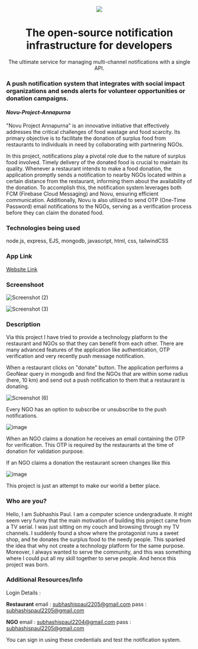 
<div align="center">
    <a href="https://connect.novu.co" target="_blank"><img src="https://user-images.githubusercontent.com/100117126/235352632-e3e22d9e-2c8b-43d3-a297-dd8fbd90fc56.png" /></a>
</div>

<h1 align="center">The open-source notification infrastructure for developers</h1>

<div align="center">
The ultimate service for managing multi-channel notifications with a single API.
</div>

<h3>A push notification system that integrates with social impact organizations and sends alerts for volunteer opportunities or donation campaigns.</h3>

<h4><i>Novu-Project-Annapurna</i></h4>
<p>
"Novu Project Annapurna" is an innovative initiative that effectively addresses the critical challenges of food wastage and food scarcity. Its primary objective is to facilitate the donation of surplus food from restaurants to individuals in need by collaborating with partnering NGOs.

In this project, notifications play a pivotal role due to the nature of surplus food involved. Timely delivery of the donated food is crucial to maintain its quality. Whenever a restaurant intends to make a food donation, the application promptly sends a notification to nearby NGOs located within a certain distance from the restaurant, informing them about the availability of the donation. To accomplish this, the notification system leverages both FCM (Firebase Cloud Messaging) and Novu, ensuring efficient communication. Additionally, Novu is also utilized to send OTP (One-Time Password) email notifications to the NGOs, serving as a verification process before they can claim the donated food.</p>

<h3>Technologies being used</h3>
node.js, express, EJS, mongodb, javascript, html, css, tailwindCSS

<h3>App Link</h3>
<a href="https://novu-project-annapurna.azurewebsites.net/">Website Link</a>

<h3>Screenshoot</h3>

![Screenshot (2)](https://github.com/subhashis2204/novu-project-annapurna/assets/76895635/8d7abf30-e92e-4485-a8e3-6c54eb91735b)

![Screenshot (3)](https://github.com/subhashis2204/novu-project-annapurna/assets/76895635/56e105b1-85cc-4e81-9653-f14efd7a8888)

<h3>Description</h3>
<p>Via this project I have tried to provide a technology platform to the restaurant and NGOs so that they can benefit from each other. There are many advanced features of the application like authentication, OTP verification and very recently push message notification.

When a restaurant clicks on "donate" button. The application performs a GeoNear query in mongodb and find the NGOs that are within some radius (here, 10 km) and send out a push notification to them that a restaurant is donating.

![Screenshot (6)](https://github.com/subhashis2204/novu-project-annapurna/assets/76895635/e1fabd37-2b38-4012-8b3c-1fa40df5ef08)

Every NGO has an option to subscribe or unsubscribe to the push notifications.

![image](https://github.com/subhashis2204/novu-project-annapurna/assets/76895635/ff9f00ce-5fc7-4e0b-96ed-02e119bf0764)

When an NGO claims a donation he receives an email containing the OTP for verification. This OTP is required by the restaurants at the time of donation for validation purpose.
    
If an NGO claims a donation the restaurant screen changes like this

![image](https://github.com/subhashis2204/novu-project-annapurna/assets/76895635/1825cb1a-be71-45b0-9ff7-ef3a476aa008)

This project is just an attempt to make our world a better place.
</p>


<h3>Who are you? </h3>
<p>Hello, I am Subhashis Paul. I am a computer science undergraduate. It might seem very funny that the main motivation of building this project came from a TV serial. I was just sitting on my couch and browsing through my TV channels. I suddenly found a show where the protagonist runs a sweet shop, and he donates the surplus food to the needy people. This sparked the idea that why not create a technology platform for the same purpose. Moreover, I always wanted to serve the community, and this was something where I could put all my skill together to serve people. And hence this project was born.</p>

<h3>Additional Resources/Info</h3>
<p>Login Details : </p>

**Restaurant**
email : subhashispaul2205@gmail.com
pass : subhashispaul2205@gmail.com

**NGO**
email : subhashispaul2204@gmail.com
pass : subhashispaul2205@gmail.com

You can sign in using these credentials and test the notification system.
